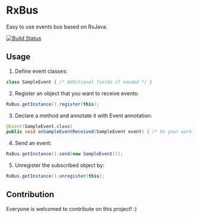 RxBus
======
Easy to use events bus based on RxJava.

[![Build Status](https://travis-ci.org/Seishin/rxbus.svg?branch=master)](https://travis-ci.org/Seishin/rxbus)

Usage
------
1. Define event classes:

  ```java
class SampleEvent { /* Additional fields if needed */ }
```

2. Register an object that you want to receive events:

  ```java
RxBus.getInstance().register(this);
```

3. Declare a method and annotate it with Event annotation:

  ```java
@Event(SampleEvent.class)
public void onSampleEventReceived(SampleEvent event) { /* Do your work */}
```

4. Send an event:

  ```java
RxBus.getInstance().send(new SampleEvent());
```

5. Unregister the subscribed object by:
 
  ```java
RxBus.getInstance().unregister(this);
```

Contribution
-----
Everyone is welcomed to contribute on this project! :)
